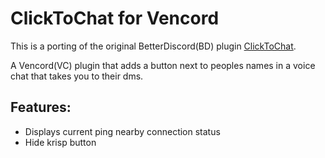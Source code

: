 # ClickToChat for Vencord

This is a porting of the original BetterDiscord(BD) plugin [ClickToChat](https://github.com/hobbica98/ClickToChat-BetterDiscord-Plugin).

A Vencord(VC) plugin that adds a button next to peoples names in a voice chat that takes you to their dms.

## Features:

-   Displays current ping nearby connection status
-   Hide krisp button
